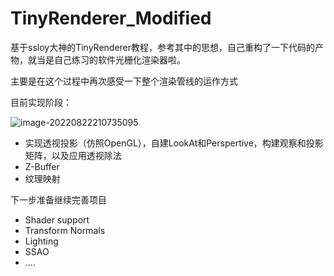 # TinyRenderer_Modified

基于ssloy大神的TinyRenderer教程，参考其中的思想，自己重构了一下代码的产物，就当是自己练习的软件光栅化渲染器啦。

主要是在这个过程中再次感受一下整个渲染管线的运作方式

目前实现阶段：

![image-20220822210735095](https://pic.imgdb.cn/item/630381ea16f2c2beb1187ed7.png)

- 实现透视投影（仿照OpenGL），自建LookAt和Perspertive，构建观察和投影矩阵，以及应用透视除法
- Z-Buffer
- 纹理映射

下一步准备继续完善项目

- Shader support
- Transform Normals
- Lighting
- SSAO
- ....
